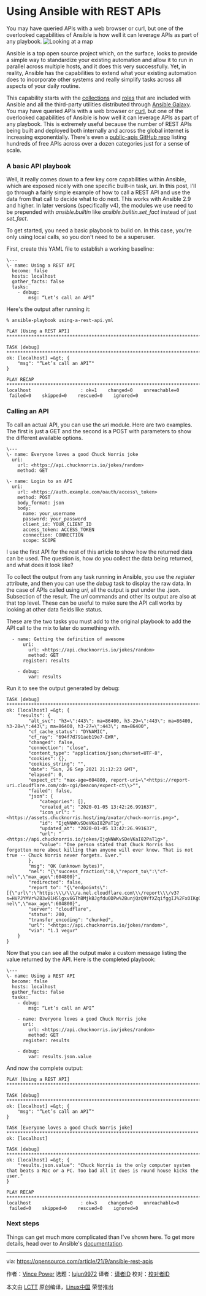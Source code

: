 [#]: subject: "Using Ansible with REST APIs"
[#]: via: "https://opensource.com/article/21/9/ansible-rest-apis"
[#]: author: "Vince Power https://opensource.com/users/vincepower"
[#]: collector: "lujun9972"
[#]: translator: " "
[#]: reviewer: " "
[#]: publisher: " "
[#]: url: " "

Using Ansible with REST APIs
======
You may have queried APIs with a web browser or curl, but one of the
overlooked capabilities of Ansible is how well it can leverage APIs as
part of any playbook.
![Looking at a map][1]

Ansible is a top open source project which, on the surface, looks to provide a simple way to standardize your existing automation and allow it to run in parallel across multiple hosts, and it does this very successfully. Yet, in reality, Ansible has the capabilities to extend what your existing automation does to incorporate other systems and really simplify tasks across all aspects of your daily routine.

This capability starts with the [collections][2] and [roles][3] that are included with Ansible and all the third-party utilities distributed through [Ansible Galaxy][4]. You may have queried APIs with a web browser or [curl][5], but one of the overlooked capabilities of Ansible is how well it can leverage APIs as part of any playbook. This is extremely useful because the number of REST APIs being built and deployed both internally and across the global internet is increasing exponentially. There's even a [public-apis GitHub repo][6] listing hundreds of free APIs across over a dozen categories just for a sense of scale.

### A basic API playbook

Well, it really comes down to a few key core capabilities within Ansible, which are exposed nicely with one specific built-in task, _uri_. In this post, I'll go through a fairly simple example of how to call a REST API and use the data from that call to decide what to do next. This works with Ansible 2.9 and higher. In later versions (specifically v4), the modules we use need to be prepended with _ansible.builtin_ like _ansible.builtin.set_fact_ instead of just _set_fact_.

To get started, you need a basic playbook to build on. In this case, you're only using local calls, so you don't need to be a superuser.

First, create this YAML file to establish a working baseline:


```
\---
\- name: Using a REST API
  become: false
  hosts: localhost
  gather_facts: false
  tasks:
    - debug:
        msg: “Let’s call an API”
```

Here's the output after running it:


```
% ansible-playbook using-a-rest-api.yml

PLAY [Using a REST API] *********************************************************************************************

TASK [debug] ********************************************************************************************************
ok: [localhost] =&gt; {
    "msg": "“Let’s call an API”"
}

PLAY RECAP **********************************************************************************************************
localhost                  : ok=1    changed=0    unreachable=0    failed=0    skipped=0    rescued=0    ignored=0  
```

### Calling an API

To call an actual API, you can use the _uri_ module. Here are two examples. The first is just a GET and the second is a POST with parameters to show the different available options.


```
\---
\- name: Everyone loves a good Chuck Norris joke
  uri:
    url: <https://api.chucknorris.io/jokes/random>
    method: GET

\- name: Login to an API
  uri:
    url: <https://auth.example.com/oauth/access\_token>
    method: POST
    body_format: json
    body:
      name: your_username
      password: your_password
      client_id: YOUR_CLIENT_ID
      access_token: ACCESS_TOKEN
      connection: CONNECTION
      scope: SCOPE
```

I use the first API for the rest of this article to show how the returned data can be used. The question is, how do you collect the data being returned, and what does it look like?

To collect the output from any task running in Ansible, you use the _register_ attribute, and then you can use the _debug_ task to display the raw data. In the case of APIs called using _uri_, all the output is put under the .json. Subsection of the result. The _uri_ commands and other its output are also at that top level. These can be useful to make sure the API call works by looking at other data fields like status.

These are the two tasks you must add to the original playbook to add the API call to the mix to later do something with.


```
  - name: Getting the definition of awesome
      uri:
        url: <https://api.chucknorris.io/jokes/random>
        method: GET
      register: results

    - debug:
        var: results
```

Run it to see the output generated by debug:


```
TASK [debug] ********************************************************************************************************
ok: [localhost] =&gt; {
    "results": {
        "alt_svc": "h3=\":443\"; ma=86400, h3-29=\":443\"; ma=86400, h3-28=\":443\"; ma=86400, h3-27=\":443\"; ma=86400",
        "cf_cache_status": "DYNAMIC",
        "cf_ray": "694f7d791aeb19e7-EWR",
        "changed": false,
        "connection": "close",
        "content_type": "application/json;charset=UTF-8",
        "cookies": {},
        "cookies_string": "",
        "date": "Sun, 26 Sep 2021 21:12:23 GMT",
        "elapsed": 0,
        "expect_ct": "max-age=604800, report-uri=\"<https://report-uri.cloudflare.com/cdn-cgi/beacon/expect-ct\\>"",
        "failed": false,
        "json": {
            "categories": [],
            "created_at": "2020-01-05 13:42:26.991637",
            "icon_url": "<https://assets.chucknorris.host/img/avatar/chuck-norris.png>",
            "id": "IjqNNWKvSDeVKaI82PaT1g",
            "updated_at": "2020-01-05 13:42:26.991637",
            "url": "<https://api.chucknorris.io/jokes/IjqNNWKvSDeVKaI82PaT1g>",
            "value": "One person stated that Chuck Norris has forgotten more about killing than anyone will ever know. That is not true -- Chuck Norris never forgets. Ever."
        },
        "msg": "OK (unknown bytes)",
        "nel": "{\"success_fraction\":0,\"report_to\":\"cf-nel\",\"max_age\":604800}",
        "redirected": false,
        "report_to": "{\"endpoints\":[{\"url\":\"https:\\\/\\\/a.nel.cloudflare.com\\\/report\\\/v3?s=HVPJYMVr%2B3wB1HSlgxv6GThBMjkBJgfdu0DPw%2BunjQzQ9YfXZqifggIJ%2FxOIKgOu6JP1SrPsx1jCCp3GQ9hZAp7NO0pmlTZ0y3ufbASGwLmCOV1zyaecUkSwQD%2Fv3RYYgZTkaSQ%3D\"}],\"group\":\"cf-nel\",\"max_age\":604800}",
        "server": "cloudflare",
        "status": 200,
        "transfer_encoding": "chunked",
        "url": "<https://api.chucknorris.io/jokes/random>",
        "via": "1.1 vegur"
    }
}
```

Now that you can see all the output make a custom message listing the value returned by the API. Here is the completed playbook:


```
\---
\- name: Using a REST API
  become: false
  hosts: localhost
  gather_facts: false
  tasks:
    - debug:
        msg: “Let’s call an API”

    - name: Everyone loves a good Chuck Norris joke
      uri:
        url: <https://api.chucknorris.io/jokes/random>
        method: GET
      register: results

    - debug:
        var: results.json.value
```

And now the complete output:


```
PLAY [Using a REST API] *********************************************************************************************

TASK [debug] ********************************************************************************************************
ok: [localhost] =&gt; {
    "msg": "“Let’s call an API”"
}

TASK [Everyone loves a good Chuck Norris joke] **********************************************************************
ok: [localhost]

TASK [debug] ********************************************************************************************************
ok: [localhost] =&gt; {
    "results.json.value": "Chuck Norris is the only computer system that beats a Mac or a PC. Too bad all it does is round house kicks the user."
}

PLAY RECAP **********************************************************************************************************
localhost                  : ok=3    changed=0    unreachable=0    failed=0    skipped=0    rescued=0    ignored=0  
```

### Next steps

Things can get much more complicated than I've shown here. To get more details, head over to Ansible's [documentation][7].

--------------------------------------------------------------------------------

via: https://opensource.com/article/21/9/ansible-rest-apis

作者：[Vince Power][a]
选题：[lujun9972][b]
译者：[译者ID](https://github.com/译者ID)
校对：[校对者ID](https://github.com/校对者ID)

本文由 [LCTT](https://github.com/LCTT/TranslateProject) 原创编译，[Linux中国](https://linux.cn/) 荣誉推出

[a]: https://opensource.com/users/vincepower
[b]: https://github.com/lujun9972
[1]: https://opensource.com/sites/default/files/styles/image-full-size/public/lead-images/tips_map_guide_ebook_help_troubleshooting_lightbulb_520.png?itok=L0BQHgjr (Looking at a map)
[2]: https://docs.ansible.com/ansible/latest/user_guide/collections_using.html
[3]: https://docs.ansible.com/ansible/latest/user_guide/playbooks_reuse_roles.html
[4]: https://galaxy.ansible.com/
[5]: https://www.redhat.com/sysadmin/use-curl-api
[6]: https://github.com/public-apis/public-apis
[7]: https://docs.ansible.com/ansible/latest/collections/ansible/builtin/uri_module.html
